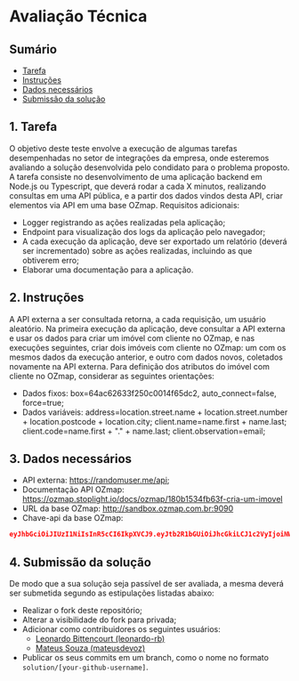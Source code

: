 # Avaliação Técnica

<a id="sumario"></a>
## Sumário

<!-- TOC -->
  * [Tarefa](#tarefa)
  * [Instruções](#instrucoes)
  * [Dados necessários](#dados)
  * [Submissão da solução](#submissao)
<!-- /TOC -->

<a id="tarefa"></a>
## 1. Tarefa

 O objetivo deste teste envolve a execução de algumas tarefas desempenhadas no setor de integrações da empresa, onde esteremos avaliando a solução desenvolvida pelo condidato para o problema proposto. 
 A tarefa consiste no desenvolvimento de uma aplicação backend em Node.js ou Typescript, que deverá rodar a cada X minutos, realizando consultas em uma API pública, e a partir dos dados vindos desta API, criar elementos via API em uma base OZmap. 
 Requisitos adicionais:
 * Logger registrando as ações realizadas pela aplicação;
 * Endpoint para visualização dos logs da aplicação pelo navegador;
 * A cada execução da aplicação, deve ser exportado um relatório (deverá ser incrementado) sobre as ações realizadas, incluindo as que obtiverem erro;
 * Elaborar uma documentação para a aplicação.
 
<a id="instrucoes"></a>
## 2. Instruções

A API externa a ser consultada retorna, a cada requisição, um usuário aleatório. Na primeira execução da aplicação, deve consultar a API externa e usar os dados para criar um imóvel com cliente no OZmap, e nas execuções seguintes, criar dois imóveis com cliente no OZmap: um com os mesmos dados da execução anterior, e outro com dados novos, coletados novamente na API externa. Para definição dos atributos do imóvel com cliente no OZmap, considerar as seguintes orientações: 
 * Dados fixos: box=64ac62633f250c0014f65dc2, auto_connect=false, force=true;
 * Dados variáveis:
   address=location.street.name + location.street.number + location.postcode + location.city;
   client.name=name.first + name.last;
   client.code=name.first + "." + name.last;
   client.observation=email;

<a id="dados"></a>
## 3. Dados necessários
* API externa: https://randomuser.me/api;
* Documentação API OZmap: https://ozmap.stoplight.io/docs/ozmap/180b1534fb63f-cria-um-imovel
* URL da base OZmap: http://sandbox.ozmap.com.br:9090
* Chave-api da base OZmap:
```json
eyJhbGciOiJIUzI1NiIsInR5cCI6IkpXVCJ9.eyJtb2R1bGUiOiJhcGkiLCJ1c2VyIjoiNWQ5ZjNmYjgyMDAxNDEwMDA2NDdmNzY4IiwiY3JlYXRpb25EYXRlIjoiMjAyMy0wNy0xMFQxNTowMzoyOC4zOTBaIiwiaWF0IjoxNjg5MDAxNDA4fQ.rACa9_8wIp7FjbGHVEzvaQmtotsOvGnmQPf2Z1yMFw8
```

<a id="submissao"></a>
## 4. Submissão da solução

De modo que a sua solução seja passível de ser avaliada, a mesma deverá ser submetida segundo as estipulações listadas abaixo:

* Realizar o fork deste repositório;
* Alterar a visibilidade do fork para privada;
* Adicionar como contribuidores os seguintes usuários:
  - [Leonardo Bittencourt (leonardo-rb)](https://github.com/leonardo-rb)
  - [Mateus Souza (mateusdevoz)](https://github.com/mateusdevoz)
* Publicar os seus commits em um branch, como o nome no formato `solution/[your-github-username]`.
